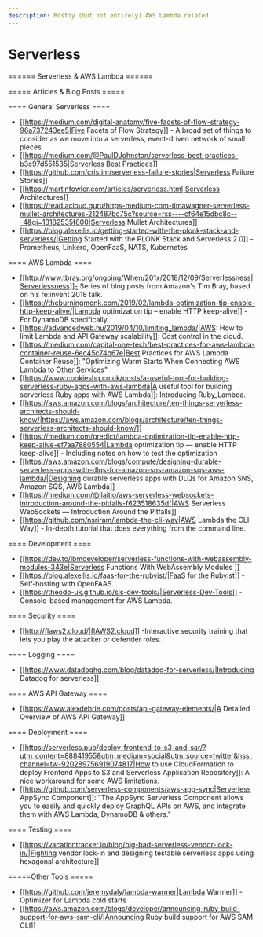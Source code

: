 ```yaml
---
description: Mostly (but not entirely) AWS Lambda related
---
```


# Serverless

====== Serverless & AWS Lambda ======

===== Articles & Blog Posts =====

==== General Serverless ====


  * [[https://medium.com/digital-anatomy/five-facets-of-flow-strategy-96a737243ee5|Five Facets of Flow Strategy]] - A broad set of things to consider as we move into a serverless, event-driven network of small pieces.
  * [[https://medium.com/@PaulDJohnston/serverless-best-practices-b3c97d551535|Serverless Best Practices]]
  * [[https://github.com/cristim/serverless-failure-stories|Serverless Failure Stories]]
  * [[https://martinfowler.com/articles/serverless.html|Serverless Architectures]]
  * [[https://read.acloud.guru/https-medium-com-timawagner-serverless-mullet-architectures-212487bc75c?source=rss----cf64e15dbc8c---4&gi=13182535f800|Serverless Mullet Architectures]]
  * [[https://blog.alexellis.io/getting-started-with-the-plonk-stack-and-serverless/|Getting Started with the PLONK Stack and Serverless 2.0]] - Prometheus, Linkerd, OpenFaaS, NATS, Kubernetes

==== AWS Lambda ====

  * [[http://www.tbray.org/ongoing/When/201x/2018/12/09/Serverlessness|Serverlessness]]- Series of blog posts from Amazon's Tim Bray, based on his re:invent 2018 talk.
  * [[https://theburningmonk.com/2019/02/lambda-optimization-tip-enable-http-keep-alive/|Lambda optimization tip – enable HTTP keep-alive]] - For DynamoDB specifically
  * [[https://advancedweb.hu/2019/04/10/limiting_lambda/|AWS: How to limit Lambda and API Gateway scalability]]: Cost control in the cloud.
  * [[https://medium.com/capital-one-tech/best-practices-for-aws-lambda-container-reuse-6ec45c74b67e|Best Practices for AWS Lambda Container Reuse]]: "Optimizing Warm Starts When Connecting AWS Lambda to Other Services"
  * [[https://www.cookieshq.co.uk/posts/a-useful-tool-for-building-serverless-ruby-apps-with-aws-lambda|A useful tool for building serverless Ruby apps with AWS Lambda]]: Introducing Ruby_Lambda.
  * [[https://aws.amazon.com/blogs/architecture/ten-things-serverless-architects-should-know/|https://aws.amazon.com/blogs/architecture/ten-things-serverless-architects-should-know/]]
  * [[https://medium.com/predict/lambda-optimization-tip-enable-http-keep-alive-ef7aa7880554|Lambda optimization tip — enable HTTP keep-alive]] - Including notes on how to test the optimization
  * [[https://aws.amazon.com/blogs/compute/designing-durable-serverless-apps-with-dlqs-for-amazon-sns-amazon-sqs-aws-lambda/|Designing durable serverless apps with DLQs for Amazon SNS, Amazon SQS, AWS Lambda]]
  * [[https://medium.com/@jlaitio/aws-serverless-websockets-introduction-around-the-pitfalls-f623518635df|AWS Serverless WebSockets — Introduction Around the Pitfalls]]
  * [[https://github.com/nsriram/lambda-the-cli-way|AWS Lambda the CLI Way]] - In-depth tutorial that does everything from the command line.

==== Development ====

  * [[https://dev.to/ibmdeveloper/serverless-functions-with-webassembly-modules-343e|Serverless Functions With WebAssembly Modules ]]
  * [[https://blog.alexellis.io/faas-for-the-rubyist/|FaaS for the Rubyist]] - Self-hosting with OpenFAAS.
  * [[https://theodo-uk.github.io/sls-dev-tools/|Serverless-Dev-Tools]] - Console-based management for AWS Lambda.

==== Security ====

  * [[http://flaws2.cloud/|flAWS2.cloud]] -Interactive security training that lets you play the attacker or defender roles.

==== Logging ====

  * [[https://www.datadoghq.com/blog/datadog-for-serverless/|Introducing Datadog for serverless]]

==== AWS API Gateway ====

  * [[https://www.alexdebrie.com/posts/api-gateway-elements/|A Detailed Overview of AWS API Gateway]]

==== Deployment ====

  * [[https://serverless.pub/deploy-frontend-to-s3-and-sar/?utm_content=88841955&utm_medium=social&utm_source=twitter&hss_channel=tw-920289756919074817|How to use CloudFormation to deploy Frontend Apps to S3 and Serverless Application Repository]]: A nice workaround for some AWS limitations.
  * [[https://github.com/serverless-components/aws-app-sync|Serverless AppSync Component]]: "The AppSync Serverless Component allows you to easily and quickly deploy GraphQL APIs on AWS, and integrate them with AWS Lambda, DynamoDB & others."

==== Testing ====

  * [[https://vacationtracker.io/blog/big-bad-serverless-vendor-lock-in/|Fighting vendor lock-in and designing testable serverless apps using hexagonal architecture]]

=====Other Tools =====


  * [[https://github.com/jeremydaly/lambda-warmer|Lambda Warmer]] - Optimizer for Lambda cold starts
  * [[https://aws.amazon.com/blogs/developer/announcing-ruby-build-support-for-aws-sam-cli/|Announcing Ruby build support for AWS SAM CLI]]
